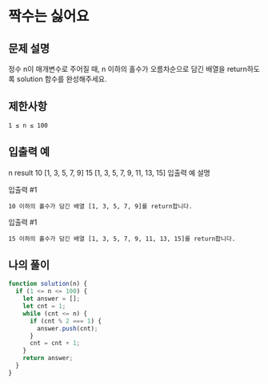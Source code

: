 # 짝수는 싫어요

## 문제 설명

정수 n이 매개변수로 주어질 때, n 이하의 홀수가 오름차순으로 담긴 배열을 return하도록 solution 함수를 완성해주세요.

## 제한사항

    1 ≤ n ≤ 100

## 입출력 예
n 	result
10 	[1, 3, 5, 7, 9]
15 	[1, 3, 5, 7, 9, 11, 13, 15]
입출력 예 설명

입출력 #1

    10 이하의 홀수가 담긴 배열 [1, 3, 5, 7, 9]를 return합니다.

입출력 #1

    15 이하의 홀수가 담긴 배열 [1, 3, 5, 7, 9, 11, 13, 15]를 return합니다.

## 나의 풀이

```js 
function solution(n) {
  if (1 <= n <= 100) {
    let answer = [];
    let cnt = 1;
    while (cnt <= n) {
      if (cnt % 2 === 1) {
        answer.push(cnt);
      }
      cnt = cnt + 1;
    }
    return answer;
  }
}
```

